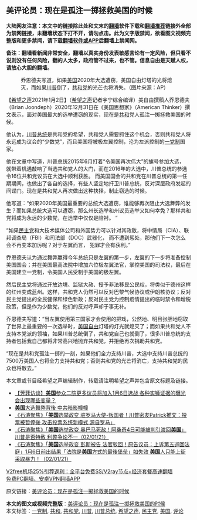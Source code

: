  <h2>美评论员：现在是孤注一掷拯救美国的时候</h2> <p class="notice"><b>大陆网友注意：本文中的链接除此处和文末的<a href="https://github.com/bannedbook/fanqiang" >翻墙</a>软件下载和<a href="https://github.com/killgcd/justmysocks/blob/master/README.md">翻墙推荐</a>链接外全部为禁网链接，未翻墙状态下打不开，请勿点击。此为文字版禁闻，欲看图文视频完整版和更多禁闻，请下载<a href="https://github.com/bannedbook/fanqiang">翻墙软件或APP</a>后翻墙上禁闻网。</p><p>备注：翻墙看新闻非常安全，翻墙以真实身份发表敏感言论有一定风险，但只看不说则没有任何风险，翻的人太多，政府管不过来，也不管。信息自由是天赋人权，请放心大胆的翻墙。</b></p>  <div class="entry"> <figure> <p><figcaption>乔恩德夫写道，如果<a href="https://www.bannedbook.org/bnews/tag/%e7%be%8e%e5%9b%bd/" class="st_tag internal_tag" rel="tag" title="标签 美国 下的日志">美国</a>2020年大选遭窃，美国自由灯塔的光将熄灭，而如果<a href="https://www.bannedbook.org/bnews/tag/%e5%b7%9d%e6%99%ae/" class="st_tag internal_tag" rel="tag" title="标签 川普 下的日志">川普</a>倒了，<a href="https://www.bannedbook.org/bnews/tag/%e5%85%b1%e5%92%8c%e5%85%9a/" class="st_tag internal_tag" rel="tag" title="标签 共和党 下的日志">共和党</a>的光芒也将消失。（图片来源：AP）</figcaption></figure> <p>【<span class='wp_keywordlink_affiliate'><a href="https://www.soundofhope.org" title="希望之声" target="_blank">希望之声</a></span>2021年1月2日】（<a href="https://www.bannedbook.org/bnews/tag/%e5%b8%8c%e6%9c%9b%e4%b9%8b%e5%a3%b0/" class="st_tag internal_tag" rel="tag" title="标签 希望之声 下的日志">希望之声</a>记者宇宁综合编译）美自由撰稿人乔恩德夫（Brian Joondeph）2020年12月31日在《美国思想家》（American Thinker）撰文表示，面对美国最大的选举遭窃的现实，现在是<a href="https://www.bannedbook.org/bnews/tag/%E5%85%B1%E5%92%8C/" class="st_tag internal_tag" rel="tag" title="标签 共和 下的日志">共和</a>党人孤注一掷拯救美国的时候。</p> <p>他认为，<a href="https://www.bannedbook.org/bnews/tag/%E5%B7%9D%E6%99%AE%E6%80%BB%E7%BB%9F/" class="st_tag internal_tag" rel="tag" title="标签 川普总统 下的日志">川普总统</a>是共和党的希望，共和党人需要抓住这个机会，否则共和党人将永远成为议会的“少数党”，而且美国将被极左翼控制，沦为左派控制的<a href="https://www.bannedbook.org/bnews/tag/%e4%b8%80%e5%85%9a%e5%88%b6/" class="st_tag internal_tag" rel="tag" title="标签 一党制 下的日志">一党制</a>国家。 </p>  <p>他在文章中写道，川普总统2015年6月打着“令美国再次伟大”的旗号参加大选， 就带着机遇敲响了当选共和党人的大门，而在2016年的大选中，川普总统的参选令16位共和党议员在大选中顺利获胜。 而美国国会的共和党在川普总统的第一任期期间，也做出了各自的选择，有些人坚定地扞卫川普总统，反对深层政府发起的间谍门。现在是共和党人再次做出这种抉择，制止窃选的时候。 </p> <p>他写道：“如果2020年美国最重要的总统大选遭窃，谁能够再次阻止大选舞弊的发生？而如果总统大选可以遭窃，那么州长选举和州议员选举又如何幸免？那样共和党将成为永远的少数党，在选举中仅仅是陪衬。 ”</p>  <p>“如果<a href="https://www.bannedbook.org/bnews/tag/%e6%b0%91%e4%b8%bb%e5%85%9a/" class="st_tag internal_tag" rel="tag" title="标签 民主党 下的日志">民主党</a>和大技术媒体公司和外国势力可以针对其政敌，将中情局（CIA）、联邦调查局（FBI）和司法部（DOC）武器化， 而不遭到惩处，那他们下一次怎么会不再变本加厉呢？对于左翼而言， 犯罪才会有获利。”</p> <p>乔恩德夫认为通过舞弊赢得今年总统只是左翼的第一步，左翼的下一步将准备控制美国国会；并在美国最高法院中增加六位极左翼法官，掌控美国的司法权，最后在美国建立一党制，令美国人民受制于美国的极左翼。</p>  <p>然后民主党将通过开放边境、监狱大赦、授予非法移民公民权，将类似于德州这样的红州变成蓝州。这样，共和党人仍然可以反对巴黎气候协议或伊朗核协议；反对民主党提出的全民健保和绿色新政；反对民主党为控制疫情提出的临时禁令和增税政策，但是作为少数党，他们的反对呼声却于事无补。 </p> <p>乔恩德夫写道：“当左翼使用第三国家才会使用的把戏，公然地、明目张胆地窃取了世界上最重要的一次选举时，<span class='wp_keywordlink'><a href="https://www.bannedbook.org/forum2/topic894.html" title="美国自由的故事" target="_blank">美国自由</a></span>灯塔的灯光就熄灭了；而如果共和党人不支持本党派的领袖，如果川普总统倒了，共和党自己也就倒了，很多川普总统的支持者包括我自己都将非常高兴地抛弃共和党，并拒绝再次捐助共和党。</p>  <p>“现在是共和党孤注一掷的一刻，如果他们全力支持川普，大选中支持川普总统的7500万美国人也将全力支持共和党；否则共和党的光芒将消亡，支持共和党的民众也将散去。”</p> <p>本文章或节目经希望之声编辑制作，转载请注明希望之声并包含原文标题及链接。</p> <ul class='op-related-articles' title='相关阅读'> <li><a href='https://www.bannedbook.org/bnews/bannedvideo/20210103/1459927.html' target='_blank'>【芳菲访谈】<b>美国</b>参众二院更多议员将加入1月6日选战 各种实锤证据的曝光 会出现哪些变量？</a></li> <li><a href='https://www.bannedbook.org/bnews/taiwannews/20210103/1459921.html' target='_blank'><b>美国</b>大选舞弊背後 中共暗影幢幢</a></li> <li><a href='https://www.bannedbook.org/bnews/bannedvideo/20210103/1459918.html' target='_blank'>《石涛聚焦》「<b>美国</b>选举政变 驻罗马大使-叛国者！川普密友Patrick推文：投票被暂停後 攻击投票系统新模式 源自罗马」</a></li> <li><a href='https://www.bannedbook.org/bnews/bannedvideo/20210103/1459917.html' target='_blank'>《石涛聚焦》「<b>美国</b>选举政变 奥巴马死敌！阿桑奇4日可能被判引渡回<b>美国</b>」川普是否特赦 利弊争论不一（02/01/21）</a></li> <li><a href='https://www.bannedbook.org/bnews/bannedvideo/20210103/1459916.html' target='_blank'>《石涛聚焦》「<b>美国</b>选举政变 彭斯被告 法官驳回！原告议员：上诉第五巡回法庭」1月6日前出结果「法院是<b>美国</b>方式的最後堡垒」如失效 <b>美国</b>人只能上街采取暴力！（02/01/21）</a></li> </ul> <p class="texttj"> <a href="https://www.bannedbook.org/forum23/topic22702.html" target="_blank">V2free机场25%引荐返利：全平台免费SS/V2ray节点+经济套餐高速翻墙</a><br/> <a href="https://github.com/bannedbook/fanqiang/wiki/%E7%A6%81%E9%97%BB%E7%BD%91%E5%AE%89%E5%8D%93%E7%BF%BB%E5%A2%99%E6%96%B0%E9%97%BBAPP" target="_blank">免费PC翻墙、安卓VPN翻墙APP</a></p><p>原文链接：<a class="src_link"  href="https://www.soundofhope.org/post/459527" target="_blank">美评论员：现在是孤注一掷拯救美国的时候</a></p><a name='sharetosocial'></a>       <div><b>本文的图文或视频完整版</b>：<a href='https://www.bannedbook.org/bnews/comments/20210103/1459933.html'>美评论员：现在是孤注一掷拯救美国的时候</a></div>  </div><!--END ENTRY--> <div class="postfooter"> <div>本文标签：<a href="https://www.bannedbook.org/bnews/tag/%e4%b8%80%e5%85%9a%e5%88%b6/" rel="tag">一党制</a>, <a href="https://www.bannedbook.org/bnews/tag/%E5%85%B1%E5%92%8C/" rel="tag">共和</a>, <a href="https://www.bannedbook.org/bnews/tag/%e5%85%b1%e5%92%8c%e5%85%9a/" rel="tag">共和党</a>, <a href="https://www.bannedbook.org/bnews/tag/%e5%b7%9d%e6%99%ae/" rel="tag">川普</a>, <a href="https://www.bannedbook.org/bnews/tag/%E5%B7%9D%E6%99%AE%E6%80%BB%E7%BB%9F/" rel="tag">川普总统</a>, <a href="https://www.bannedbook.org/bnews/tag/%e5%b8%8c%e6%9c%9b%e4%b9%8b%e5%a3%b0/" rel="tag">希望之声</a>, <a href="https://www.bannedbook.org/bnews/tag/%e6%b0%91%e4%b8%bb%e5%85%9a/" rel="tag">民主党</a>, <a href="https://www.bannedbook.org/bnews/tag/%e7%be%8e%e5%9b%bd/" rel="tag">美国</a>, <a href="https://www.bannedbook.org/bnews/tag/%E8%AF%84%E8%AE%BA/" rel="tag">评论</a></div>  </div><!--END POSTFOOTER--> 